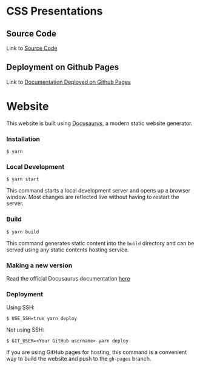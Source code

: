 # CSS Presentations

## Source Code
Link to [Source Code](https://github.com/pogi7/css-presentations/tree/master)

## Deployment on Github Pages
Link to [Documentation Deployed on Github Pages](http://www.pogi7.github.io/css-presentations/)

# Website

This website is built using [Docusaurus](https://docusaurus.io/), a modern static website generator.

### Installation

```
$ yarn
```

### Local Development

```
$ yarn start
```

This command starts a local development server and opens up a browser window. Most changes are reflected live without having to restart the server.

### Build

```
$ yarn build
```

This command generates static content into the `build` directory and can be served using any static contents hosting service.

### Making a new version
Read the official Docusaurus documentation [here](https://docusaurus.io/docs/versioning#tagging-a-new-version)

### Deployment

Using SSH:

```
$ USE_SSH=true yarn deploy
```

Not using SSH:

```
$ GIT_USER=<Your GitHub username> yarn deploy
```

If you are using GitHub pages for hosting, this command is a convenient way to build the website and push to the `gh-pages` branch.
